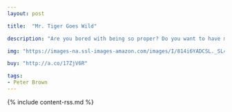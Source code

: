 ```yaml
---
layout: post

title:  "Mr. Tiger Goes Wild"

description: "Are you bored with being so proper? Do you want to have more fun? Mr. Tiger knows exactly how you feel. So he decides to go wild. But does he go too far?"

img: "https://images-na.ssl-images-amazon.com/images/I/814i6YADCSL._SL480_.jpg"

buy: "http://a.co/17ZjV6R"

tags:
- Peter Brown
---
```


{% include content-rss.md %}